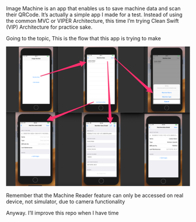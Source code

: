 Image Machine is an app that enables us to save machine data and scan their QRCode. It’s actually a simple app I made for a test. Instead of using the common MVC or VIPER Architecture, this time I’m trying Clean Swift (VIP) Architecture for practice sake.

Going to the topic, This is the flow that this app is trying to make

![alt text](https://raw.githubusercontent.com/vyatri/Image-Machine/development/screenflow.png)

Remember that the Machine Reader feature can only be accessed on real device, not simulator, due to camera functionality

Anyway. I’ll improve this repo when I have time
